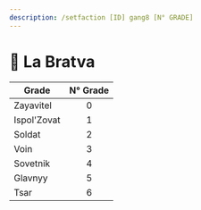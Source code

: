 ```yaml
---
description: /setfaction [ID] gang8 [N° GRADE]
---
```


# 🌯 La Bratva

| Grade       | N° Grade |
| ----------- | :------: |
| Zayavitel   |     0    |
| Ispol'Zovat |     1    |
| Soldat      |     2    |
| Voin        |     3    |
| Sovetnik    |     4    |
| Glavnyy     |     5    |
| Tsar        |     6    |
